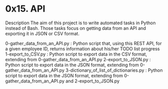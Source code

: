 <h1>0x15. API</h1>

Description
The aim of this project is to write automated tasks in Python instead of Bash. Those tasks focus on getting data from an API and exporting it in JSON or CSV format.

0-gather_data_from_an_API.py : Python script that, using this REST API, for a given employee ID, returns information about his/her TODO list progress
1-export_to_CSV.py : Python script to export data in the CSV format, extending from 0-gather_data_from_an_API.py
2-export_to_JSON.py :	Python script to export data in the JSON format, extending from 0-gather_data_from_an_API.py
3-dictionary_of_list_of_dictionaries.py :	Python script to export data in the JSON format, extending from 0-gather_data_from_an_API.py and 2-export_to_JSON.py